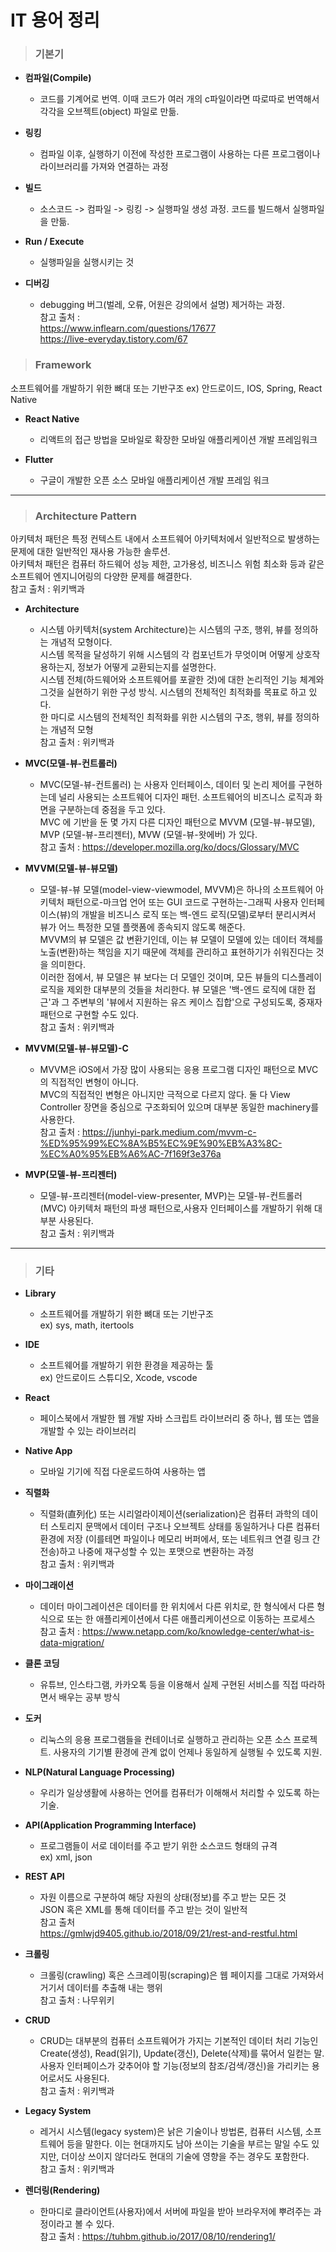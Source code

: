 # IT 용어 정리

> ### 기본기
* **컴파일(Compile)**
    - 코드를 기계어로 번역. 이때 코드가 여러 개의 c파일이라면 따로따로 번역해서 각각을 오브젝트(object) 파일로 만듦.

* **링킹**
    - 컴파일 이후, 실행하기 이전에 작성한 프로그램이 사용하는 다른 프로그램이나 라이브러리를 가져와 연결하는 과정

* **빌드**
    - 소스코드 -> 컴파일 -> 링킹 -> 실행파일 생성 과정. 코드를 빌드해서 실행파일을 만듦.

* **Run / Execute**
    - 실행파일을 실행시키는 것

* **디버깅**
    - debugging 버그(벌레, 오류, 어원은 강의에서 설명) 제거하는 과정.  
    참고 출처 :  
    <https://www.inflearn.com/questions/17677>  
    <https://live-everyday.tistory.com/67>

> ### Framework
소프트웨어를 개발하기 위한 뼈대 또는 기반구조
ex) 안드로이드, IOS, Spring, React Native

* **React Native**
    - 리액트의 접근 방법을 모바일로 확장한 모바일 애플리케이션 개발 프레임워크
   
* **Flutter**
    - 구글이 개발한 오픈 소스 모바일 애플리케이션 개발 프레임 워크

***

> ### Architecture Pattern
아키텍처 패턴은 특정 컨텍스트 내에서 소프트웨어 아키텍처에서 일반적으로 발생하는 문제에 대한 일반적인 재사용 가능한 솔루션.  
아키텍처 패턴은 컴퓨터 하드웨어 성능 제한, 고가용성, 비즈니스 위험 최소화 등과 같은 소프트웨어 엔지니어링의 다양한 문제를 해결한다.  
참고 출처 : 위키백과

* **Architecture**
    - 시스템 아키텍처(system Architecture)는 시스템의 구조, 행위, 뷰를 정의하는 개념적 모형이다.  
    시스템 목적을 달성하기 위해 시스템의 각 컴포넌트가 무엇이며 어떻게 상호작용하는지, 정보가 어떻게 교환되는지를 설명한다.  
    시스템 전체(하드웨어와 소프트웨어를 포괄한 것)에 대한 논리적인 기능 체계와 그것을 실현하기 위한 구성 방식. 시스템의 전체적인 최적화를 목표로 하고 있다.  
    한 마디로 시스템의 전체적인 최적화를 위한 시스템의 구조, 행위, 뷰를 정의하는 개념적 모형  
    참고 출처 : 위키백과

* **MVC(모델-뷰-컨트롤러)**
    - MVC(모델-뷰-컨트롤러) 는 사용자 인터페이스, 데이터 및 논리 제어를 구현하는데 널리 사용되는 소프트웨어 디자인 패턴. 소프트웨어의 비즈니스 로직과 화면을 구분하는데 중점을 두고 있다.  
    MVC 에 기반을 둔 몇 가지 다른 디자인 패턴으로 MVVM (모델-뷰-뷰모델), MVP (모델-뷰-프리젠터), MVW (모델-뷰-왓에버) 가 있다.  
    참고 출처 : <https://developer.mozilla.org/ko/docs/Glossary/MVC>

* **MVVM(모델-뷰-뷰모델)**
    - 모델-뷰-뷰 모델(model-view-viewmodel, MVVM)은 하나의 소프트웨어 아키텍처 패턴으로-마크업 언어 또는 GUI 코드로 구현하는-그래픽 사용자 인터페이스(뷰)의 개발을 비즈니스 로직 또는 백-엔드 로직(모델)로부터 분리시켜서 뷰가 어느 특정한 모델 플랫폼에 종속되지 않도록 해준다.  
    MVVM의 뷰 모델은 값 변환기인데, 이는 뷰 모델이 모델에 있는 데이터 객체를 노출(변환)하는 책임을 지기 때문에 객체를 관리하고 표현하기가 쉬워진다는 것을 의미한다.  
    이러한 점에서, 뷰 모델은 뷰 보다는 더 모델인 것이며, 모든 뷰들의 디스플레이 로직을 제외한 대부분의 것들을 처리한다. 뷰 모델은 '백-엔드 로직에 대한 접근'과 그 주변부의 '뷰에서 지원하는 유즈 케이스 집합'으로 구성되도록, 중재자 패턴으로 구현할 수도 있다.  
    참고 출처 : 위키백과

* **MVVM(모델-뷰-뷰모델)-C**
    - MVVM은 iOS에서 가장 많이 사용되는 응용 프로그램 디자인 패턴으로 MVC의 직접적인 변형이 아니다.  
    MVC의 직접적인 변형은 아니지만 극적으로 다르지 않다. 둘 다 View Controller 장면을 중심으로 구조화되어 있으며 대부분 동일한 machinery를 사용한다.  
    참고 출처 : <https://junhyi-park.medium.com/mvvm-c-%ED%95%99%EC%8A%B5%EC%9E%90%EB%A3%8C-%EC%A0%95%EB%A6%AC-7f169f3e376a>

* **MVP(모델-뷰-프리젠터)**
    - 모델-뷰-프리젠터(model-view-presenter, MVP)는 모델-뷰-컨트롤러(MVC) 아키텍처 패턴의 파생 패턴으로,사용자 인터페이스를 개발하기 위해 대부분 사용된다.  
    참고 출처 : 위키백과

***
 
> ### 기타

* **Library**
    - 소프트웨어를 개발하기 위한 뼈대 또는 기반구조  
    ex) sys, math, itertools
   
* **IDE**
    - 소프트웨어를 개발하기 위한 환경을 제공하는 툴   
    ex) 안드로이드 스튜디오, Xcode, vscode
   
* **React**
    - 페이스북에서 개발한 웹 개발 자바 스크립트 라이브러리 중 하나, 웹 또는 앱을 개발할 수 있는 라이브러리
  
* **Native App**
    - 모바일 기기에 직접 다운로드하여 사용하는 앱
   
* **직렬화**   
    - 직렬화(直列化) 또는 시리얼라이제이션(serialization)은 컴퓨터 과학의 데이터 스토리지 문맥에서 데이터 구조나 오브젝트 상태를 동일하거나 다른 컴퓨터 환경에 저장  (이를테면 파일이나 메모리 버퍼에서, 또는 네트워크 연결 링크 간 전송)하고 나중에 재구성할 수 있는 포맷으로 변환하는 과정  
    참고 출처 : 위키백과

* **마이그래이션**
    - 데이터 마이그레이션은 데이터를 한 위치에서 다른 위치로, 한 형식에서 다른 형식으로 또는 한 애플리케이션에서 다른 애플리케이션으로 이동하는 프로세스  
    참고 출처 : <https://www.netapp.com/ko/knowledge-center/what-is-data-migration/>
   
* **클론 코딩**
    - 유튜브, 인스타그램, 카카오톡 등을 이용해서 실제 구현된 서비스를 직접 따라하면서 배우는 공부 방식
    
* **도커**
    - 리눅스의 응용 프로그램들을 컨테이너로 실행하고 관리하는 오픈 소스 프로젝트.
    사용자의 기기별 환경에 관계 없이 언제나 동일하게 실행될 수 있도록 지원.

* **NLP(Natural Language Processing)**
    - 우리가 일상생활에 사용하는 언어를 컴퓨터가 이해해서 처리할 수 있도록 하는 기술.

* **API(Application Programming Interface)**
    - 프로그램들이 서로 데이터를 주고 받기 위한 소스코드 형태의 규격  
    ex) xml, json

* **REST API**
    - 자원 이름으로 구분하여 해당 자원의 상태(정보)를 주고 받는 모든 것  
    JSON 혹은 XML를 통해 데이터를 주고 받는 것이 일반적  
    참고 출처  
    <https://gmlwjd9405.github.io/2018/09/21/rest-and-restful.html>

* **크롤링**
    - 크롤링(crawling) 혹은 스크레이핑(scraping)은 웹 페이지를 그대로 가져와서 거기서 데이터를 추출해 내는 행위  
    참고 출처 : 나무위키

* **CRUD**
    - CRUD는 대부분의 컴퓨터 소프트웨어가 가지는 기본적인 데이터 처리 기능인 Create(생성), Read(읽기), Update(갱신), Delete(삭제)를 묶어서 일컫는 말. 사용자 인터페이스가 갖추어야 할 기능(정보의 참조/검색/갱신)을 가리키는 용어로서도 사용된다.  
    참고 출처 : 위키백과

* **Legacy System**
    - 레거시 시스템(legacy system)은 낡은 기술이나 방법론, 컴퓨터 시스템, 소프트웨어 등을 말한다. 이는 현대까지도 남아 쓰이는 기술을 부르는 말일 수도 있지만, 더이상 쓰이지 않더라도 현대의 기술에 영향을 주는 경우도 포함한다.  
    참고 출처 : 위키백과

* **렌더링(Rendering)**
    - 한마디로 클라이언트(사용자)에서 서버에 파일을 받아 브라우저에 뿌려주는 과정이라고 볼 수 있다.  
    참고 출처 : https://tuhbm.github.io/2017/08/10/rendering1/
    